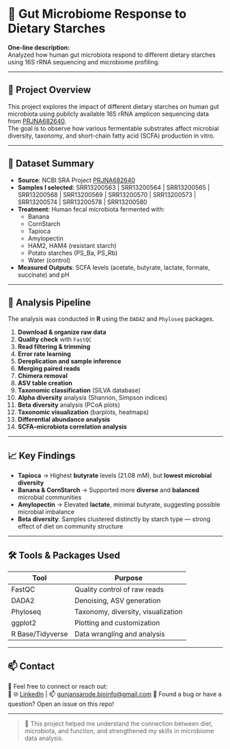 # 🧬 Gut Microbiome Response to Dietary Starches

**One-line description:**  
Analyzed how human gut microbiota respond to different dietary starches using 16S rRNA sequencing and microbiome profiling.

---

## 📌 Project Overview

This project explores the impact of different dietary starches on human gut microbiota using publicly available 16S rRNA amplicon sequencing data from [PRJNA682640](https://www.ncbi.nlm.nih.gov/bioproject/PRJNA682640).  
The goal is to observe how various fermentable substrates affect microbial diversity, taxonomy, and short-chain fatty acid (SCFA) production in vitro.

---

## 🧪 Dataset Summary

- **Source**: NCBI SRA Project [PRJNA682640](https://www.ncbi.nlm.nih.gov/bioproject/PRJNA682640)
- **Samples I selected**: SRR13200563 | SRR13200564 | SRR13200565 | SRR13200568 | SRR13200569 | SRR13200570 | SRR13200573 | SRR13200574 | SRR13200578 | SRR13200580
- **Treatment**: Human fecal microbiota fermented with:
  - Banana
  - CornStarch
  - Tapioca
  - Amylopectin
  - HAM2, HAM4 (resistant starch)
  - Potato starches (PS_Ba, PS_Rb)
  - Water (control)
- **Measured Outputs**: SCFA levels (acetate, butyrate, lactate, formate, succinate) and pH

---

## 🔧 Analysis Pipeline

The analysis was conducted in **R** using the `DADA2` and `Phyloseq` packages.

1. **Download & organize raw data**
2. **Quality check** with `FastQC`
3. **Read filtering & trimming**
4. **Error rate learning**
5. **Dereplication and sample inference**
6. **Merging paired reads**
7. **Chimera removal**
8. **ASV table creation**
9. **Taxonomic classification** (SILVA database)
10. **Alpha diversity** analysis (Shannon, Simpson indices)
11. **Beta diversity** analysis (PCoA plots)
12. **Taxonomic visualization** (barplots, heatmaps)
13. **Differential abundance analysis**
14. **SCFA–microbiota correlation analysis**

---

## 📈 Key Findings

- **Tapioca** → Highest **butyrate** levels (21.08 mM), but **lowest microbial diversity**
- **Banana & CornStarch** → Supported more **diverse** and **balanced** microbial communities
- **Amylopectin** → Elevated **lactate**, minimal butyrate, suggesting possible microbial imbalance
- **Beta diversity**: Samples clustered distinctly by starch type — strong effect of diet on community structure

---

## 🛠️ Tools & Packages Used

| Tool         | Purpose                            |
|--------------|-------------------------------------|
| FastQC       | Quality control of raw reads        |
| DADA2        | Denoising, ASV generation           |
| Phyloseq     | Taxonomy, diversity, visualization  |
| ggplot2      | Plotting and customization          |
| R Base/Tidyverse | Data wrangling and analysis     |


---

## 📫 Contact

📧 Feel free to connect or reach out:  
🔗 🌐 [LinkedIn](https://www.linkedin.com/in/gunjan-sarode/) | 📫 gunjansarode.bioinfo@gmail.com
🐛 Found a bug or have a question? Open an issue on this repo!

---

> 🚀 This project helped me understand the connection between diet, microbiota, and function, and strengthened my skills in microbiome data analysis.





